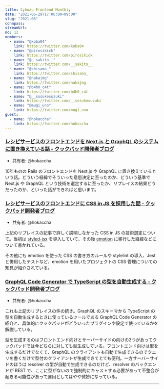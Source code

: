 ```yaml
---
title: Cybozu Frontend Monthly
date: "2021-06-29T17:00:00+09:00"
slug: "2021-06"
connpass:
streamUrl:
no: 12
members:
  - name: "@koba04"
    link: https://twitter.com/koba04
  - name: "@pirosikick"
    link: https://twitter.com/pirosikick
  - name: "@__sakito__"
    link: https://twitter.com/__sakito__
  - name: "@shisama_"
    link: https://twitter.com/shisama_
  - name: "@nakajmg"
    link: https://twitter.com/nakajmg
  - name: "@b4h0_c4t"
    link: https://twitter.com/b4h0_c4t
  - name: "@__sosukesuzuki"
    link: https://twitter.com/__sosukesuzuki
  - name: "@mugi_uno"
    link: https://twitter.com/mugi_uno
guest:
  - name: "@hokaccha"
    link: https://twitter.com/hokaccha
---
```


### [レシピサービスのフロントエンドを Next.js と GraphQL のシステムに置き換えている話 - クックパッド開発者ブログ](https://techlife.cookpad.com/entry/2020/12/01/093000)

- 共有者: @hokaccha

10年ものの Rails のフロントエンドを Next.js や GraphQL に置き換えているという話。どういう経緯でそういった意思決定に至ったのか、どういう基準で Next.js や GraphQL という技術を選定するに至ったか、リプレイスの結果どうだったのか、といった話ができればと思います。

### [レシピサービスのフロントエンドに CSS in JS を採用した話 - クックパッド開発者ブログ](https://techlife.cookpad.com/entry/2021/03/15/090000)

- 共有者: @hokaccha

上記のリプレイスの記事で詳しく説明しなかった CSS in JS の技術選定について。当初は [styled-jsx](https://github.com/vercel/styled-jsx) を導入していて、その後 [emotion](https://github.com/emotion-js/emotion) に移行した経緯などについて書かれている。

その他にも emotion を使った CSS の書き方のルールや stylelint の導入、Jest と併用したテストなど、emotion を用いたプロジェクトの CSS 管理についての知見が紹介されている。

### [GraphQL Code Generator で TypeScript の型を自動生成する - クックパッド開発者ブログ](https://techlife.cookpad.com/entry/2021/03/24/123214)

- 共有者: @hokaccha

これも上記のリプレイスの件の続き。GraphQL のスキーマから TypeScript の型を自動生成するときに使っているツールである GraphQL Code Generator の紹介と、具体的にクックパッドがどういったプラグインや設定で使っているかを解説している。

型を生成するのはフロントエンド向けとサーバーサイドの向けの2つがあってクックパッドでは今どちらに対しても型生成している。フロントエンド向けは型を生成するだけでなくて、GraphQL のクライアントも自動で生成できるのでクエリを書くだけで型付のクライアントが生成できてとても便利。一方サーバーサイドのほうは resolver の型が自動で生成できるのだけど、resolver のバックエンドが REST で、ここに型がないので強制的にキャストする必要があって不整合が起きる可能性があって運用としてはやや微妙になっている。

---
